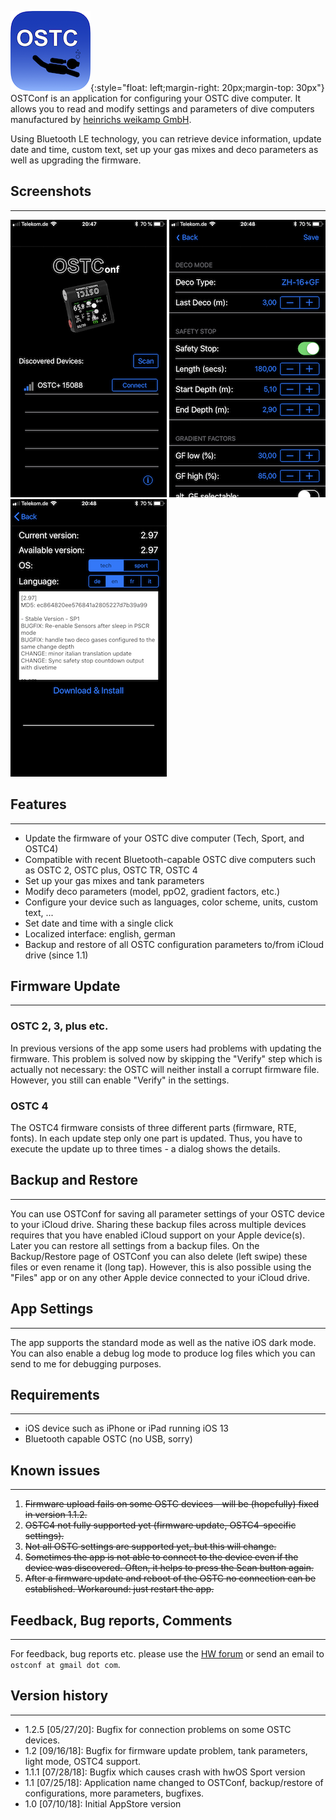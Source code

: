  ![AppIcon](/img/AppIcon.png){:style="float: left;margin-right: 20px;margin-top: 30px"}
OSTConf is an application for configuring your OSTC dive computer. It allows you to read 
and modify settings and parameters of dive computers manufactured by 
[heinrichs weikamp GmbH](http://www.heinrichsweikamp.com).

Using Bluetooth LE technology, you can retrieve device information, update date and time, 
custom text, set up your gas mixes and deco parameters as well as upgrading the firmware.


## Screenshots

* * *
 
 ![AppIcon](/img/IMG_3087.png) ![AppIcon](/img/IMG_3088.png) ![AppIcon](/img/IMG_3089.png)

## Features

* * *
 
*  Update the firmware of your OSTC dive computer (Tech, Sport, and OSTC4)
*  Compatible with recent Bluetooth-capable OSTC dive computers such as OSTC 2, OSTC plus, OSTC TR, OSTC 4
*  Set up your gas mixes and tank parameters
*  Modify deco parameters (model, ppO2, gradient factors, etc.)
*  Configure your device such as languages, color scheme, units, custom text, ...
*  Set date and time with a single click
*  Localized interface: english, german
*  Backup and restore of all OSTC configuration parameters to/from iCloud drive (since 1.1)

## Firmware Update

* * *

### OSTC 2, 3, plus etc.

In previous versions of the app some users had problems with updating the firmware. This problem is solved now by skipping 
the "Verify" step which is actually not necessary: the OSTC will neither install a corrupt firmware file. However, you 
still can enable "Verify" in the settings.

### OSTC 4

The OSTC4 firmware consists of three different parts (firmware, RTE, fonts). In each update step only one part is updated. Thus, you have to execute the update up to three times - a dialog shows the details.

## Backup and Restore

* * *

You can use OSTConf for saving all parameter settings of your OSTC device to your iCloud drive. Sharing these backup files across multiple devices requires that you have enabled iCloud support on your Apple device(s). Later you can restore all settings from a backup files. 
On the Backup/Restore page of OSTConf you can also delete (left swipe) these files or even rename it (long tap). However, this is also possible using the "Files" app or on any other Apple device connected to your iCloud drive.

## App Settings

* * *

The app supports the standard mode as well as the native iOS dark mode. You can also enable a debug log mode to produce log files which you can send to me for debugging purposes.

## Requirements

* * *

*  iOS device such as iPhone or iPad running iOS 13
*  Bluetooth capable OSTC (no USB, sorry)

## Known issues

* * *

1. ~~Firmware upload fails on some OSTC devices - will be (hopefully) fixed in version 1.1.2.~~
2. ~~OSTC4 not fully supported yet (firmware update, OSTC4-specific settings).~~
3.  ~~Not all OSTC settings are supported yet, but this will change.~~
5.  ~~Sometimes the app is not able to connect to the device even if the device was discovered. Often, it helps to press the Scan button again.~~
5.  ~~After a firmware update and reboot of the OSTC no connection can be established. Workaround: just restart the app.~~

## Feedback, Bug reports, Comments

* * *

For feedback, bug reports etc. please use the [HW forum](http://forum.heinrichsweikamp.com/) or send an email to `ostconf at gmail dot com`.

## Version history

* * *

*   1.2.5 [05/27/20]: Bugfix for connection problems on some OSTC devices.
*   1.2 [09/16/18]: Bugfix for firmware update problem, tank parameters, light mode, OSTC4 support.
*   1.1.1 [07/28/18]: Bugfix which causes crash with hwOS Sport version
*   1.1 [07/25/18]: Application name changed to OSTConf, backup/restore of configurations, more parameters, bugfixes.
*   1.0 [07/10/18]: Initial AppStore version
